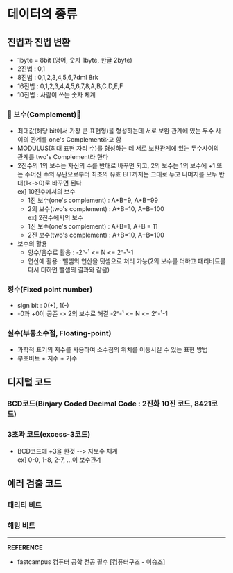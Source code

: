 # 데이터의 종류

## 진법과 진법 변환
- 1byte = 8bit (영어, 숫자 1byte, 한글 2byte)
- 2진법 : 0,1
- 8진법 : 0,1,2,3,4,5,6,7dml 8rk
- 16진법 : 0,1,2,3,4,4,5,6,7,8,A,B,C,D,E,F
- 10진법 : 사람이 쓰는 숫자 체계

### &#127775; 보수(Complement)&#127775;
- 최대값(해당 bit에서 가장 큰 표현형)을 형성하는데 서로 보완 관계에 있는 두수 사이의 관계를 one's Complement라고 함
- MODULUS(최대 표현 자리 수)를 형성하는 데 서로 보완관계에 있는 두수사이의 관계를 two's Complement라 한다  
- 2진수의 1의 보수는 자신의 수를 반대로 바꾸면 되고, 2의 보수는 1의 보수에 +1 또는 주어진 수의 우단으로부터 최초의 유효 BIT까지는 그대로 두고 나머지를 모두 반대(1<->0)로 바꾸면 된다  
ex] 10진수에서의 보수  
    - 1진 보수(one's complement) : A+B=9, A+B=99  
    - 2의 보수(two's complement) : A+B=10, A+B=100      
ex] 2진수에서의 보수  
    - 1진 보수(one's complement) : A+B=1, A+B = 11
    - 2진 보수(two's complement) : A+B=10, A+B=100
- 보수의 활용
    - 양수/음수로 활용 : -2ⁿ-¹ <= N <= 2ⁿ-¹-1
    - 연산에 활용 : 뺄셈의 연산을 덧셈으로 처리 가능(2의 보수를 더하고 패리비트를 다시 더하면 뺄셈의 결과와 같음)

### 정수(Fixed point number)
- sign bit : 0(+), 1(-)
- -0과 +0이 공존 -> 2의 보수로 해결 -2ⁿ-¹ <= N <= 2ⁿ-¹-1

### 실수(부동소수점, Floating-point)
- 과학적 표기의 지수를 사용하여 소수점의 위치를 이동시킬 수 있는 표현 방법
- 부호비트 + 지수 + 기수

## 디지털 코드
### BCD코드(Binjary Coded Decimal Code : 2진화 10진 코드, 8421코드)

### 3초과 코드(excess-3코드)
- BCD코드에 +3을 한것 --> 자보수 체계  
 ex] 0-0, 1-8, 2-7, ...이 보수관계

## 에러 검출 코드
### 패리티 비트
### 해밍 비트

---
__REFERENCE__
- fastcampus 컴퓨터 공학 전공 필수 [컴퓨터구조 - 이승조]    